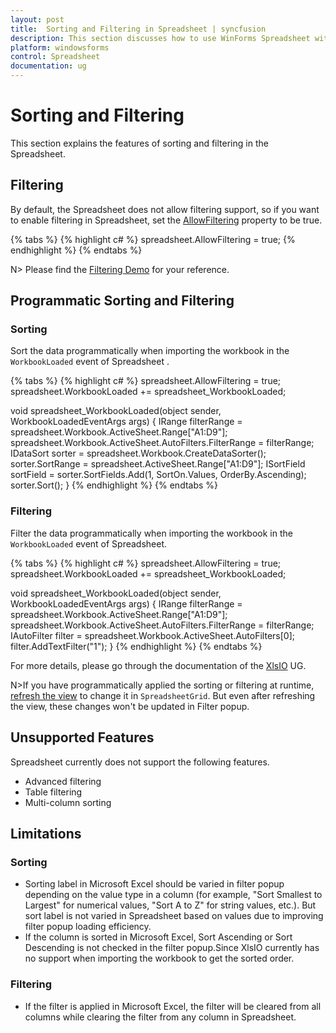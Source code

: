 ```yaml
---
layout: post
title:  Sorting and Filtering in Spreadsheet | syncfusion
description: This section discusses how to use WinForms Spreadsheet with examples to perform sorting and filtering operations in Microsoft Excel. 
platform: windowsforms
control: Spreadsheet
documentation: ug
---
```


# Sorting and Filtering

This section explains the features of sorting and filtering in the Spreadsheet.

## Filtering

By default, the Spreadsheet does not allow filtering support, so if you want to enable filtering in Spreadsheet, set the [AllowFiltering](https://help.syncfusion.com/cr/windowsforms/Syncfusion.Windows.Forms.Spreadsheet.Spreadsheet.html#Syncfusion_Windows_Forms_Spreadsheet_Spreadsheet_AllowFiltering) property to be true.

{% tabs %}
{% highlight c# %}
spreadsheet.AllowFiltering = true;
{% endhighlight %}
{% endtabs %}

N> Please find the [Filtering Demo](https://github.com/SyncfusionExamples/Spreadsheet_Sort_Filter) for your reference.

## Programmatic Sorting and Filtering

### Sorting 

Sort the data programmatically when importing the workbook in the `WorkbookLoaded` event of Spreadsheet .

{% tabs %}
{% highlight c# %}
spreadsheet.AllowFiltering = true;
spreadsheet.WorkbookLoaded += spreadsheet_WorkbookLoaded;

void spreadsheet_WorkbookLoaded(object sender, WorkbookLoadedEventArgs args)
{
    IRange filterRange = spreadsheet.Workbook.ActiveSheet.Range["A1:D9"];
    spreadsheet.Workbook.ActiveSheet.AutoFilters.FilterRange = filterRange;
    IDataSort sorter = spreadsheet.Workbook.CreateDataSorter();
    sorter.SortRange = spreadsheet.ActiveSheet.Range["A1:D9"];
    ISortField sortField = sorter.SortFields.Add(1, SortOn.Values, OrderBy.Ascending);
    sorter.Sort();
}
{% endhighlight %}
{% endtabs %}

### Filtering 

Filter the data programmatically when importing the workbook in the `WorkbookLoaded` event of Spreadsheet.

{% tabs %}
{% highlight c# %}
spreadsheet.AllowFiltering = true;
spreadsheet.WorkbookLoaded += spreadsheet_WorkbookLoaded;

void spreadsheet_WorkbookLoaded(object sender, WorkbookLoadedEventArgs args)
{
    IRange filterRange = spreadsheet.Workbook.ActiveSheet.Range["A1:D9"];
    spreadsheet.Workbook.ActiveSheet.AutoFilters.FilterRange = filterRange;
    IAutoFilter filter = spreadsheet.Workbook.ActiveSheet.AutoFilters[0];
    filter.AddTextFilter("1");
} 
{% endhighlight %}
{% endtabs %}

For more details, please go through the documentation of the [XlsIO](https://help.syncfusion.com/file-formats/xlsio/worksheet-cells-manipulation#data-sorting) UG.

N>If you have programmatically applied the sorting or filtering at runtime, [refresh the view](https://help.syncfusion.com/windowsforms/spreadsheet/working-with-spreadsheet#refreshing-the-view) to change it in `SpreadsheetGrid`. But even after refreshing the view, these changes won't be updated in Filter popup.
 
## Unsupported Features

Spreadsheet currently does not support the following features.

* Advanced filtering
* Table filtering
* Multi-column sorting

## Limitations

### Sorting

* Sorting label in Microsoft Excel should be varied in filter popup depending on the value type in a column (for example, "Sort Smallest to Largest" for numerical values, "Sort A to Z" for string values, etc.). But sort label is not varied in Spreadsheet based on values due to improving filter popup loading efficiency.
* If the column is sorted in Microsoft Excel, Sort Ascending or Sort Descending is not checked in the filter popup.Since XlsIO currently has no support when importing the workbook to get the sorted order.

### Filtering

* If the filter is applied in Microsoft Excel, the filter will be cleared from all columns while clearing the filter from any column in Spreadsheet.
